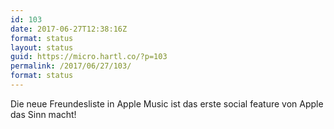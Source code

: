 ```yaml
---
id: 103
date: 2017-06-27T12:38:16Z
format: status
layout: status
guid: https://micro.hartl.co/?p=103
permalink: /2017/06/27/103/
format: status
---
```

Die neue Freundesliste in Apple Music ist das erste social feature von Apple das Sinn macht!